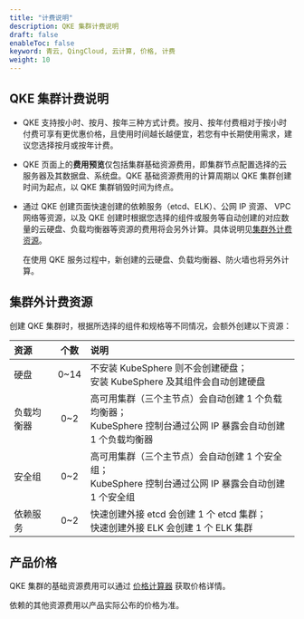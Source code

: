 ```yaml
---
title: "计费说明"
description: QKE 集群计费说明
draft: false
enableToc: false
keyword: 青云, QingCloud, 云计算, 价格, 计费
weight: 10
---
```


## QKE 集群计费说明

- QKE 支持按小时、按月、按年三种方式计费。按月、按年付费相对于按小时付费可享有更优惠价格，且使用时间越长越便宜，若您有中长期使用需求，建议您选择按月或按年计费。

- QKE 页面上的**费用预览**仅包括集群基础资源费用，即集群节点配置选择的云服务器及其数据盘、系统盘。QKE 基础资源费用的计算周期以 QKE 集群创建时间为起点，以 QKE 集群销毁时间为终点。

- 通过 QKE 创建页面快速创建的依赖服务（etcd、ELK）、公网 IP 资源、 VPC 网络等资源，以及 QKE  创建时根据您选择的组件或服务等自动创建的对应数量的云硬盘、负载均衡器等资源的费用将会另外计算。具体说明见[集群外计费资源](#集群外计费资源)。

  在使用 QKE 服务过程中，新创建的云硬盘、负载均衡器、防火墙也将另外计算。

## 集群外计费资源

创建 QKE 集群时，根据所选择的组件和规格等不同情况，会额外创建以下资源：

|资源|个数|说明|
|:---|:--:|:---|
|硬盘|0~14|不安装 KubeSphere 则不会创建硬盘；<br/>安装 KubeSphere 及其组件会自动创建硬盘|
|负载均衡器|0~2|高可用集群（三个主节点）会自动创建 1 个负载均衡器；<br/>KubeSphere 控制台通过公网 IP 暴露会自动创建 1 个负载均衡器|
|安全组|0~2|高可用集群（三个主节点）会自动创建 1 个安全组；<br/>KubeSphere 控制台通过公网 IP 暴露会自动创建 1 个安全组|
|依赖服务|0~2|快速创建外接 etcd 会创建 1 个 etcd 集群；<br/>快速创建外接 ELK 会创建 1 个 ELK 集群|

## 产品价格

QKE 集群的基础资源费用可以通过 [价格计算器](https://www.qingcloud.com/pricing#/KubeSphere) 获取价格详情。

依赖的其他资源费用以产品实际公布的价格为准。

